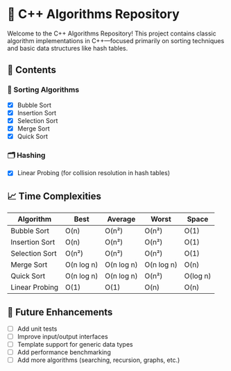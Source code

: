 
# 🧠 C++ Algorithms Repository

Welcome to the C++ Algorithms Repository! This project contains classic algorithm implementations in C++—focused primarily on sorting techniques and basic data structures like hash tables.

## 📁 Contents

### 🔢 Sorting Algorithms
- [x] Bubble Sort
- [x] Insertion Sort
- [x] Selection Sort
- [x] Merge Sort
- [x] Quick Sort

### 🗂 Hashing
- [x] Linear Probing (for collision resolution in hash tables)


## 📈 Time Complexities

| Algorithm      | Best       | Average    | Worst      | Space    |
| -------------- | ---------- | ---------- | ---------- | -------- |
| Bubble Sort    | O(n)       | O(n²)      | O(n²)      | O(1)     |
| Insertion Sort | O(n)       | O(n²)      | O(n²)      | O(1)     |
| Selection Sort | O(n²)      | O(n²)      | O(n²)      | O(1)     |
| Merge Sort     | O(n log n) | O(n log n) | O(n log n) | O(n)     |
| Quick Sort     | O(n log n) | O(n log n) | O(n²)      | O(log n) |
| Linear Probing | O(1)       | O(1)       | O(n)       | O(n)     |

## 🚀 Future Enhancements

* [ ] Add unit tests
* [ ] Improve input/output interfaces
* [ ] Template support for generic data types
* [ ] Add performance benchmarking
* [ ] Add more algorithms (searching, recursion, graphs, etc.)
